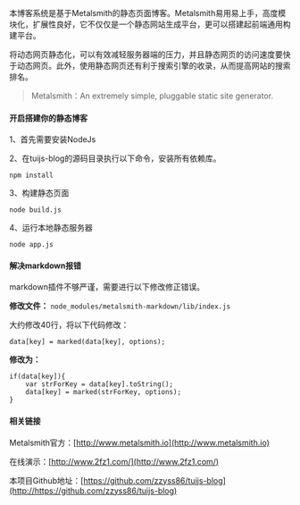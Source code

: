 本博客系统是基于Metalsmith的静态页面博客。Metalsmith易用易上手，高度模块化，扩展性良好，它不仅仅是一个静态网站生成平台，更可以搭建起前端通用构建平台。

将动态网页静态化，可以有效减轻服务器端的压力，并且静态网页的访问速度要快于动态网页。此外，使用静态网页还有利于搜索引擎的收录，从而提高网站的搜索排名。 

> Metalsmith：An extremely simple, pluggable static site generator.

#### 开启搭建你的静态博客 ####

1、首先需要安装NodeJs

2、在tuijs-blog的源码目录执行以下命令，安装所有依赖库。

	npm install


3、构建静态页面

	node build.js


4、运行本地静态服务器

	node app.js

#### 解决markdown报错 ####

markdown插件不够严谨，需要进行以下修改修正错误。

**修改文件：** `node_modules/metalsmith-markdown/lib/index.js`

大约修改40行，将以下代码修改：

	data[key] = marked(data[key], options);

**修改为：**

    if(data[key]){
        var strForKey = data[key].toString();
        data[key] = marked(strForKey, options);
    }


#### 相关链接 ####

Metalsmith官方：[http://www.metalsmith.io](http://www.metalsmith.io)

在线演示：[http://www.2fz1.com/](http://www.2fz1.com/)

本项目Github地址：[https://github.com/zzyss86/tuijs-blog](http://https://github.com/zzyss86/tuijs-blog)


